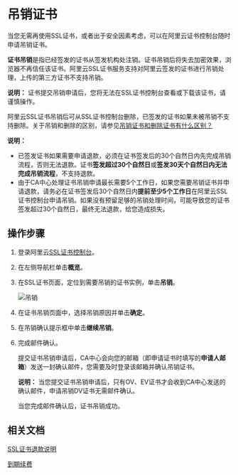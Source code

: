 # 吊销证书

当您无需再使用SSL证书，或者出于安全因素考虑，可以在阿里云证书控制台随时申请吊销证书。

**证书吊销**是指已经签发的证书从签发机构处注销。证书吊销后将失去加密效果，浏览器不再信任该证书。阿里云SSL证书服务支持对阿里云签发的证书进行吊销处理，上传的第三方证书不支持吊销。

**说明：** 证书提交吊销申请后，您将无法在SSL证书控制台查看或下载该证书，请谨慎操作。

阿里云SSL证书吊销后可从SSL证书控制台删除，已签发的证书如果未被吊销不支持删除。关于吊销和删除的区别，请参见[吊销证书和删除证书有什么区别？](/intl.zh-CN/证书管理/常见问题/吊销证书和删除证书有什么区别？.md)

**说明：**

-   已签发证书如果需要申请退款，必须在证书签发后的30个自然日内先完成吊销流程，否则无法退款。证书**签发超过30个自然日**或**签发30天个自然日内无法完成吊销流程**，不支持退款。
-   由于CA中心处理证书吊销申请最长需要5个工作日，如果您需要吊销证书并申请退款，请务必在证书签发后30个自然日内**提前至少5个工作日**在阿里云SSL证书控制台申请吊销。如果没有预留足够的吊销处理时间，可能导致您的证书签发超过30个自然日，最终无法退款，给您造成损失。

## 操作步骤

1.  登录阿里云[SSL证书控制台](https://yundunnext.console.aliyun.com/?p=cas)。

2.  在左侧导航栏单击**概览**。

3.  在SSL证书页面，定位到需要吊销的证书实例，单击**吊销**。

    ![吊销](https://static-aliyun-doc.oss-cn-hangzhou.aliyuncs.com/assets/img/zh-CN/3516669951/p39609.png)

4.  在证书吊销页面中，选择吊销原因并单击**确定**。

5.  在吊销确认提示框中单击**继续吊销**。

6.  完成邮件确认。

    提交证书吊销申请后，CA中心会向您的邮箱（即申请证书时填写的**申请人邮箱**）发送一封确认邮件，您需要及时登录该邮箱并确认吊销证书。

    **说明：** 当您提交证书吊销申请后，只有OV、EV证书才会收到CA中心发送的确认邮件，申请吊销DV证书无需邮件确认。

    当您完成邮件确认后，证书吊销成功。


## 相关文档

[SSL证书退款说明](/intl.zh-CN/产品定价/SSL证书退款说明.md)

[到期续费](/intl.zh-CN/产品定价/到期续费.md)

